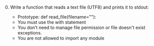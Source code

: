 0. Write a function that reads a text file (UTF8) and prints it to stdout:

	* Prototype: def read_file(filename=""):
	* You must use the with statement
	* You don’t need to manage file permission or file doesn't exist exceptions.
	* You are not allowed to import any module
